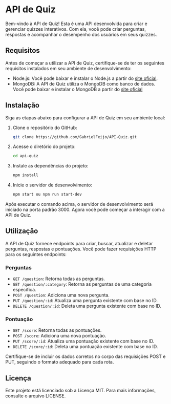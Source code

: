 # API de Quiz

Bem-vindo à API de Quiz! Esta é uma API desenvolvida para criar e gerenciar quizzes interativos. Com ela, você pode criar perguntas, respostas e acompanhar o desempenho dos usuários em seus quizzes.

## Requisitos

Antes de começar a utilizar a API de Quiz, certifique-se de ter os seguintes requisitos instalados em seu ambiente de desenvolvimento:

- Node.js: Você pode baixar e instalar o Node.js a partir do [site oficial](https://nodejs.org).
- MongoDB: A API de Quiz utiliza o MongoDB como banco de dados. Você pode baixar e instalar o MongoDB a partir do [site oficial](https://www.mongodb.com)

## Instalação

Siga as etapas abaixo para configurar a API de Quiz em seu ambiente local:

1. Clone o repositório do GitHub:

   ```bash
   git clone https://github.com/GabrielFeijo/API-Quiz.git
   ```

2. Acesse o diretório do projeto:

   ```bash
   cd api-quiz
   ```

3. Instale as dependências do projeto:

   ```bash
   npm install
   ```

4. Inicie o servidor de desenvolvimento:

   ```bash
   npm start ou npm run start-dev
   ```

Após executar o comando acima, o servidor de desenvolvimento será iniciado na porta padrão 3000. Agora você pode começar a interagir com a API de Quiz.

## Utilização

A API de Quiz fornece endpoints para criar, buscar, atualizar e deletar perguntas, respostas e pontuações. Você pode fazer requisições HTTP para os seguintes endpoints:

### Perguntas

- `GET /question`: Retorna todas as perguntas.
- `GET /question/:category`: Retorna as perguntas de uma categoria específica.
- `POST /question`: Adiciona uma nova pergunta.
- `PUT /question/:id`: Atualiza uma pergunta existente com base no ID.
- `DELETE /question/:id`: Deleta uma pergunta existente com base no ID.

### Pontuação

- `GET /score`: Retorna todas as pontuações.
- `POST /score`: Adiciona uma nova pontuação.
- `PUT /score/:id`: Atualiza uma pontuação existente com base no ID.
- `DELETE /score/:id`: Deleta uma pontuação existente com base no ID.

Certifique-se de incluir os dados corretos no corpo das requisições POST e PUT, seguindo o formato adequado para cada rota.

## Licença

Este projeto está licenciado sob a Licença MIT. Para mais informações, consulte o arquivo LICENSE.
